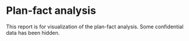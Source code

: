 # Plan-fact analysis
This report is for visualization of the plan-fact analysis.  Some confidential data has been hidden.
